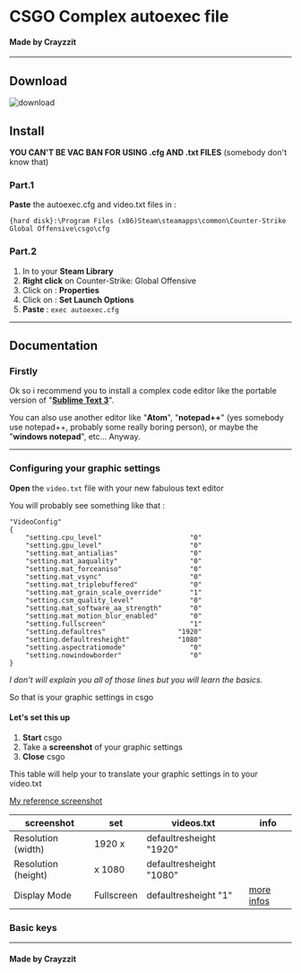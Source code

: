 # CSGO Complex autoexec file

#### Made by Crayzzit

---

## Download

![download](http://g.recordit.co/zyFCv2DcXS.gif)

## Install

**YOU CAN'T BE VAC BAN FOR USING .cfg AND .txt FILES** (somebody don't know that)

### Part.1
**Paste** the autoexec.cfg and video.txt files in :

`{hard disk}:\Program Files (x86)Steam\steamapps\common\Counter-Strike Global Offensive\csgo\cfg`

### Part.2
1. In to your **Steam Library**
2. **Right click** on Counter-Strike: Global Offensive
3. Click on : **Properties**
4. Click on : **Set Launch Options**
5. **Paste** : `exec autoexec.cfg`

---

## Documentation

### Firstly
Ok so i recommend you to install a complex code editor like the portable version of "[**Sublime Text 3**](https://download.sublimetext.com/Sublime%20Text%20Build%203143%20x64.zip)".

You can also use another editor like "**Atom**", "**notepad++**" (yes somebody use notepad++, probably some really boring person), or maybe the "**windows notepad**", etc... Anyway.

---

### Configuring your graphic settings
**Open** the `video.txt` file with your new fabulous text editor

You will probably see something like that :

    "VideoConfig"
    {
        "setting.cpu_level"                      "0"
        "setting.gpu_level"                      "0"
        "setting.mat_antialias"                  "0"
        "setting.mat_aaquality"                  "0"
        "setting.mat_forceaniso"                 "0"
        "setting.mat_vsync"                      "0"
        "setting.mat_triplebuffered"             "0"
        "setting.mat_grain_scale_override"       "1"
        "setting.csm_quality_level"              "0"
        "setting.mat_software_aa_strength"       "0"
        "setting.mat_motion_blur_enabled"        "0"
        "setting.fullscreen"                     "1"
        "setting.defaultres"                  "1920"
        "setting.defaultresheight"            "1080"
        "setting.aspectratiomode"                "0"
        "setting.nowindowborder"                 "0"
    }

_I don't will explain you all of those lines but you will learn the basics._

So that is your graphic settings in csgo

#### Let's set this up
1. **Start** csgo
2. Take a **screenshot** of your graphic settings
3. **Close** csgo

This table will help your to translate your graphic settings in to your video.txt

[My reference screenshot](https://prosettings.net/wp-content/uploads/2016/11/csgo-settings.jpg)

screenshot | set | videos.txt |info
--- | --- | --- | ---
Resolution (width) | 1920 x | defaultresheight "1920" |
Resolution (height) | x 1080 | defaultresheight "1080" |
Display Mode | Fullscreen | defaultresheight "1" | [more infos]()



### Basic keys



---

#### Made by Crayzzit
